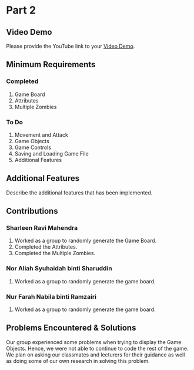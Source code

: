 # Part 2

## Video Demo

Please provide the YouTube link to your [Video Demo]([https://youtube.com](https://youtu.be/wwmyfDmR-_0)).

## Minimum Requirements

### Completed

1. Game Board
2. Attributes
3. Multiple Zombies

### To Do

1. Movement and Attack 
2. Game Objects 
3. Game Controls 
4. Saving and Loading Game File 
5. Additional Features

## Additional Features

Describe the additional features that has been implemented.

## Contributions

### Sharleen Ravi Mahendra

1. Worked as a group to randomly generate the Game Board.
2. Completed the Attributes.
3. Completed the Multiple Zombies.

### Nor Aliah Syuhaidah binti Sharuddin

1. Worked as a group to randomly generate the game board.

### Nur Farah Nabila binti Ramzairi

1. Worked as a group to randomly generate the game board.

## Problems Encountered & Solutions

Our group experienced some problems when trying to display the Game Objects. Hence, we were not able to continue to code the rest of the game. We plan on asking our classmates and lecturers for their guidance as well as doing some of our own research in solving this problem.
